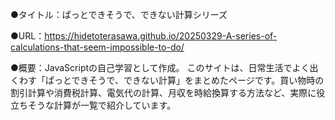 ●タイトル：ぱっとできそうで、できない計算シリーズ

●URL：https://hidetoterasawa.github.io/20250329-A-series-of-calculations-that-seem-impossible-to-do/

●概要：JavaScriptの自己学習として作成。
このサイトは、日常生活でよく出くわす「ぱっとできそうで、できない計算」をまとめたページです。買い物時の割引計算や消費税計算、電気代の計算、月収を時給換算する方法など、実際に役立ちそうな計算が一覧で紹介しています。
